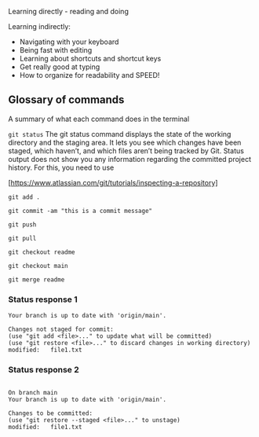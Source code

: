 Learning directly - reading and doing

Learning indirectly:
* Navigating with your keyboard
* Being fast with editing
* Learning about shortcuts and shortcut keys
* Get really good at typing
* How to organize for readability and SPEED!

## Glossary of commands
A summary of what each command does in the terminal

`git status`
The git status command displays the state of the working directory and the staging area. It lets you see which changes have been staged, which haven’t, and which files aren’t being tracked by Git. Status output does not show you any information regarding the committed project history. For this, you need to use

[https://www.atlassian.com/git/tutorials/inspecting-a-repository]


`git add .`

`git commit -am "this is a commit message"`

`git push`

`git pull`

`git checkout readme`

`git checkout main`

`git merge readme`


### Status response 1
```  on branch main
Your branch is up to date with 'origin/main'.

Changes not staged for commit:
(use "git add <file>..." to update what will be committed)
(use "git restore <file>..." to discard changes in working directory)
modified:   file1.txt
```

### Status response 2
```  no changes added to commit (use "git add" and/or "git commit -a

On branch main
Your branch is up to date with 'origin/main'.

Changes to be committed:
(use "git restore --staged <file>..." to unstage)
modified:   file1.txt
```
